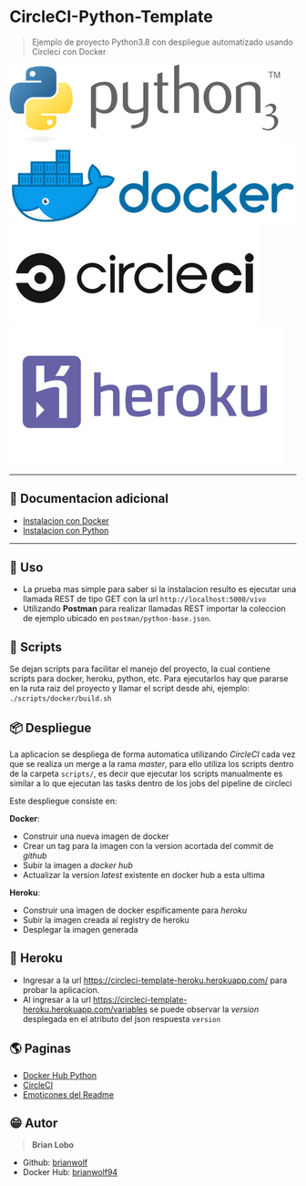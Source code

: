 # CircleCI-Python-Template

> Ejemplo de proyecto Python3.8 con despliegue automatizado usando Circleci con Docker

![alt text](docs/img/python.png)
![alt text](docs/img/docker.png)
![alt text](docs/img/circleci.png)
![alt text](docs/img/heroku.png)

---

## :open_book: Documentacion adicional

* [Instalacion con Docker](docs/docker.md)
* [Instalacion con Python](docs/python.md)

---

## :tada: Uso

* La prueba mas simple para saber si la instalacion resulto es ejecutar una llamada REST de tipo GET con la url `http://localhost:5000/vivo`
* Utilizando **Postman** para realizar llamadas REST importar la coleccion de ejemplo ubicado en `postman/python-base.json`.

## :scroll: Scripts

Se dejan scripts para facilitar el manejo del proyecto, la cual contiene scripts para docker, heroku, python, etc.
Para ejecutarlos hay que pararse en la ruta raiz del proyecto y llamar el script desde ahi, ejemplo:
`./scripts/docker/build.sh`

## :package: Despliegue

La aplicacion se despliega de forma automatica utilizando *CircleCI* cada vez que se realiza un merge a la rama *master*,
para ello utiliza los scripts dentro de la carpeta `scripts/`, es decir que ejecutar los scripts manualmente es similar a lo que ejecutan las tasks dentro de los jobs del pipeline de circleci

Este despliegue consiste en:

**Docker**:

* Construir una nueva imagen de docker
* Crear un tag para la imagen con la version acortada del commit de *github*
* Subir la imagen a *docker hub*
* Actualizar la version *latest* existente en docker hub a esta ultima

**Heroku**:

* Construir una imagen de docker espificamente para *heroku*
* Subir la imagen creada al registry de heroku
* Desplegar la imagen generada

## :money_with_wings: Heroku

* Ingresar a la url https://circleci-template-heroku.herokuapp.com/ para probar la aplicacion.
* Al ingresar a la url https://circleci-template-heroku.herokuapp.com/variables se puede observar la *version* desplegada
  en el atributo del json respuesta `version`

## :earth_americas: Paginas

* [Docker Hub Python](https://hub.docker.com/_/python)
* [CircleCI](https://circleci.com/)
* [Emoticones del Readme](https://github.com/ikatyang/emoji-cheat-sheet)

## :grin: Autor

> **Brian Lobo**

* Github: [brianwolf](https://github.com/brianwolf)
* Docker Hub:  [brianwolf94](https://hub.docker.com/u/brianwolf94)

